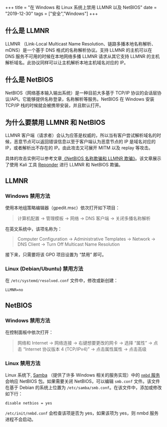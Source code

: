 +++
title = "在 Windows 和 Linux 系统上禁用 LLMNR 以及 NetBIOS"
date = "2019-12-30"
tags = ["安全","Windows"]
+++

## 什么是 LLMNR

LLMNR （Link-Local Multicast Name Resolution、链路多播本地名称解析、mDNS）是一个基于 DNS 格式的名称解析协议。支持 LLMNR 的主机可以在 DNS 服务不可用的时候在本地网络多播 LLMNR 请求从其它支持 LLMNR 的主机解析域名。此协议同样可以让主机解析本地主机域名对应的 IP。

## 什么是 NetBIOS

NetBIOS（网络基本输入输出系统）是一种目前大多基于 TCP/IP 协议的会话层协议/API。它能够提供名称登录，名称解析等服务。NetBIOS 在 Windows 安装 TCP/IP 栈的时候就会被携带安装，并且默认打开。

## 为什么要禁用 LLMNR 和 NetBIOS

LLMNR 客户端（请求者）会认为应答是权威的，所以当有客户尝试解析域名的时候，恶意节点可以返回错误信息以至于客户端认为恶意节点的 IP 是域名对应的 IP，或者解析出不存在的 IP。由此攻击又可展开 MITM 以及 replay 等攻击。

具体的攻击实例可以参考文章[《NetBIOS 名称欺骗和 LLMNR 欺骗》](https://www.jianshu.com/p/a22dd51ce27a)。该文章展示了使用 Kali 工具 [Reponder](https://github.com/SpiderLabs/Responder) 进行 LLMNR 和 NetBIOS 欺骗。

## LLMNR

### Windows 禁用方法

使用本地组策略编辑器（gpedit.msc）依次打开如下项目：

> 计算机配置 -> 管理模板 -> 网络 -> DNS 客户端 -> 关闭多播名称解析

在英文系统中，该项名称为：

> Computer Configuration -> Administrative Templates -> Network -> DNS Client -> Turn Off Multicast Name Resolution

接下来，只需要将该 GPO 项目设置为 “禁用” 即可。

### Linux (Debian/Ubuntu) 禁用方法

在 `/etc/systemd/resolved.conf` 文件中，修改或新创建：

```
LLMNR=no
```

## NetBIOS

### Windows 禁用方法

在控制面板中依次打开：

> 网络和 Internet -> 网络连接 -> 右键想要更改的网卡 -> 选择 “属性” -> 点击 “Internet 协议版本 4 (TCP/IPv4)” -> 点击属性属性 -> 点击高级

### Linux 禁用方法

Linux 系统下, [Samba](https://zh.wikipedia.org/wiki/Samba) （提供了许多 Windows 相关的服务实现）中的 [`nmbd` 服务](https://www.samba.org/samba/docs/current/man-html/nmbd.8.html)会响应 NetBIOS 包。如果需要关闭 NetBIOS，可以编辑 `smb.conf` 文件。该文件在基于 Debian 的系统上位置为 `/etc/samba/smb.conf`。在该文件中，添加或修改如下行：

```
disable netbios = yes
```

`/etc/init/nmbd.conf` 会检查该项是否为 yes，如果该项为 yes，则 nmbd 服务进程不会启动。
